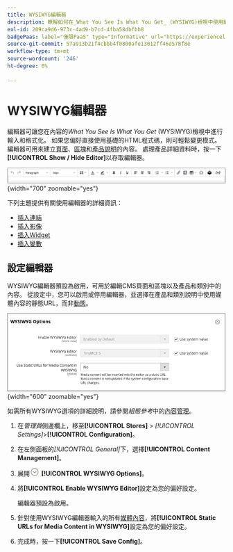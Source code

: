```yaml
---
title: WYSIWYG編輯器
description: 瞭解如何在_What You See Is What You Get_ (WYSIWYG)檢視中使用編輯器及處理內容。
exl-id: 209ca9d6-973c-4ad9-b7cd-4fba58dbfbb8
badgePaas: label="僅限PaaS" type="Informative" url="https://experienceleague.adobe.com/zh-hant/docs/commerce/user-guides/product-solutions" tooltip="僅適用於雲端專案(Adobe管理的PaaS基礎結構)和內部部署專案的Adobe Commerce 。"
source-git-commit: 57a913b21f4cbbb4f0800afe13012ff46d578f8e
workflow-type: tm+mt
source-wordcount: '246'
ht-degree: 0%

---
```


# WYSIWYG編輯器

編輯器可讓您在內容的&#x200B;_What You See Is What You Get_ (WYSIWYG)檢視中進行輸入和格式化。 如果您偏好直接使用基礎的HTML程式碼，則可輕鬆變更模式。 編輯器可用來建立[頁面](pages.md)、[區塊](blocks.md)和[產品說明](../catalog/product-content.md)的內容。 處理產品詳細資料時，按一下&#x200B;**[!UICONTROL Show / Hide Editor]**&#x200B;以存取編輯器。

![編輯器工具列](./assets/editor-toolbar.png){width="700" zoomable="yes"}

下列主題提供有關使用編輯器的詳細資訊：

- [插入連結](editor-insert-link.md)
- [插入影像](editor-insert-image.md)
- [插入Widget](editor-widget.md)
- [插入變數](editor-insert-variable.md)

## 設定編輯器

WYSIWYG編輯器預設為啟用，可用於編輯CMS頁面和區塊以及產品和類別中的內容。 從設定中，您可以啟用或停用編輯器，並選擇在產品和類別說明中使用媒體內容的靜態URL，而非[動態](../catalog/catalog-urls.md#dynamic-url)。

![WYSIWYG選項](./assets/content-management-wysiwyg-options.png){width="600" zoomable="yes"}

如需所有WYSIWYG選項的詳細說明，請參閱&#x200B;_組態參考_&#x200B;中的[內容管理](../configuration-reference/general/content-management.md)。

1. 在&#x200B;_管理員_&#x200B;側邊欄上，移至&#x200B;**[!UICONTROL Stores]** > _[!UICONTROL Settings]_>**[!UICONTROL Configuration]**。

1. 在左側面板的&#x200B;_[!UICONTROL General]_&#x200B;下，選擇&#x200B;**[!UICONTROL Content Management]**。

1. 展開![擴充選擇器](../assets/icon-display-expand.png) **[!UICONTROL WYSIWYG Options]**。

1. 將&#x200B;**[!UICONTROL Enable WYSIWYG Editor]**&#x200B;設定為您的偏好設定。

   編輯器預設為啟用。

1. 針對使用WYSIWYG編輯器輸入的所有[媒體內容](../catalog/catalog-urls.md#static-url)，將&#x200B;**[!UICONTROL Static URLs for Media Content in WYSIWYG]**&#x200B;設定為您的偏好設定。

1. 完成時，按一下&#x200B;**[!UICONTROL Save Config]**。

